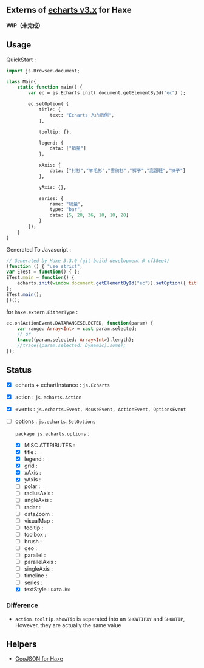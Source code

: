 Externs of [echarts v3.x](https://github.com/ecomfe/echarts) for Haxe
-----

**WIP（未完成）**

## Usage

QuickStart :

```haxe
import js.Browser.document;

class Main{
	static function main() {
		var ec = js.Echarts.init( document.getElementById("ec") );

		ec.setOption( {
			title: {
				text: "Echarts 入门示例",
			},

			tooltip: {},

			legend: {
				data: ["销量"]
			},

			xAxis: {
				data: ["衬衫","羊毛衫","雪纺衫","裤子","高跟鞋","袜子"]
			},

			yAxis: {},

			series: {
				name: "销量",
				type: "bar",
				data: [5, 20, 36, 10, 10, 20]
			}
		});
	}
}
```

Generated To Javascript :

```js
// Generated by Haxe 3.3.0 (git build development @ cf38ee4)
(function () { "use strict";
var ETest = function() { };
ETest.main = function() {
	echarts.init(window.document.getElementById("ec")).setOption({ title : { text : "Echarts 入门示例"}, tooltip : { }, legend : { data : ["销量"]}, xAxis : { data : ["衬衫","羊毛衫","雪纺衫","裤子","高跟鞋","袜子"]}, yAxis : { }, series : { name : "销量", type : "bar", data : [5,20,36,10,10,20]}});
};
ETest.main();
})();
```

for `haxe.extern.EitherType` :

```haxe
ec.on(ActionEvent.DATARANGESELECTED, function(param) {
	var range: Array<Int> = cast param.selected;
	// or
	trace((param.selected: Array<Int>).length);
	//trace((param.selected: Dynamic).some);
});
```

## Status

* [x] echarts + echartInstance : `js.Echarts`

* [x] action : `js.echarts.Action`

* [x] events : `js.echarts.Event, MouseEvent, ActionEvent, OptionsEvent`

* [ ] options : `js.echarts.SetOptions`

  `package js.echarts.options` :

  - [x] MISC ATTRIBUTES :
  - [x] title :
  - [x] legend :
  - [x] grid :
  - [x] xAxis :
  - [x] yAxis :
  - [ ] polar :
  - [ ] radiusAxis :
  - [ ] angleAxis :
  - [ ] radar :
  - [ ] dataZoom :
  - [ ] visualMap :
  - [ ] tooltip :
  - [ ] toolbox :
  - [ ] brush :
  - [ ] geo :
  - [ ] parallel :
  - [ ] parallelAxis :
  - [ ] singleAxis :
  - [ ] timeline :
  - [ ] series :
  - [x] textStyle : `Data.hx`

### Difference

* `action.tooltip.showTip` is separated into an `SHOWTIPXY` and `SHOWTIP`, However, they are actually the same value

## Helpers

* [GeoJSON for Haxe](https://github.com/kevinresol/geojson)